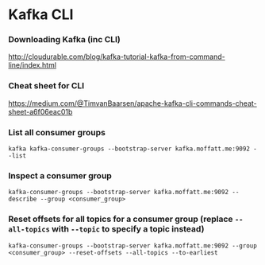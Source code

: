 # Kafka CLI

### Downloading Kafka (inc CLI)
http://cloudurable.com/blog/kafka-tutorial-kafka-from-command-line/index.html

### Cheat sheet for CLI
https://medium.com/@TimvanBaarsen/apache-kafka-cli-commands-cheat-sheet-a6f06eac01b

### List all consumer groups
```shell
kafka kafka-consumer-groups --bootstrap-server kafka.moffatt.me:9092 --list
```

### Inspect a consumer group
```shell
kafka-consumer-groups --bootstrap-server kafka.moffatt.me:9092 --describe --group <consumer_group>
```

### Reset offsets for all topics for a consumer group (replace `--all-topics` with `--topic` to specify a topic instead)
```shell
kafka-consumer-groups --bootstrap-server kafka.moffatt.me:9092 --group <consumer_group> --reset-offsets --all-topics --to-earliest
```

